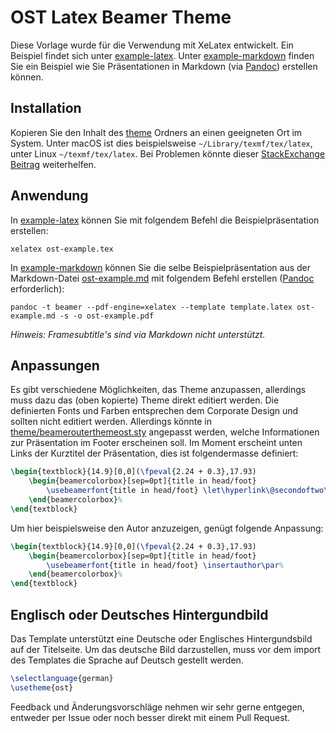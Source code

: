 # OST Latex Beamer Theme

Diese Vorlage wurde für die Verwendung mit XeLatex entwickelt. Ein Beispiel findet sich unter [example-latex](./example-latex). Unter [example-markdown](./example-markdown) finden Sie ein Beispiel wie Sie Präsentationen in Markdown (via [Pandoc](https://pandoc.org/)) erstellen können.

## Installation

Kopieren Sie den Inhalt des [theme](./theme) Ordners an einen geeigneten Ort im System. Unter macOS ist dies beispielsweise `~/Library/texmf/tex/latex`, unter Linux `~/texmf/tex/latex`. Bei Problemen könnte dieser [StackExchange Beitrag](https://tex.stackexchange.com/a/1138/12195) weiterhelfen.

## Anwendung

In [example-latex](./example-latex) können Sie mit folgendem Befehl die Beispielpräsentation erstellen:

`xelatex ost-example.tex`

In [example-markdown](./example-markdown) können Sie die selbe Beispielpräsentation aus der Markdown-Datei [ost-example.md](./example-markdown/ost-example.md) mit folgendem Befehl erstellen ([Pandoc](https://pandoc.org/) erforderlich):

`pandoc -t beamer --pdf-engine=xelatex --template template.latex ost-example.md -s -o ost-example.pdf`

_Hinweis: Framesubtitle's sind via Markdown nicht unterstützt._

## Anpassungen

Es gibt verschiedene Möglichkeiten, das Theme anzupassen, allerdings muss dazu das (oben kopierte) Theme direkt editiert werden. Die definierten Fonts und Farben entsprechen dem Corporate Design und sollten nicht editiert werden. Allerdings könnte in [theme/beamerouterthemeost.sty](./theme/beamerouterthemeost.sty) angepasst werden, welche Informationen zur Präsentation im Footer erscheinen soll. Im Moment erscheint unten Links der Kurztitel der Präsentation, dies ist folgendermasse definiert:

```latex
\begin{textblock}{14.9}[0,0](\fpeval{2.24 + 0.3},17.93)
    \begin{beamercolorbox}[sep=0pt]{title in head/foot}
        \usebeamerfont{title in head/foot} \let\hyperlink\@secondoftwo\insertshorttitle\par%
    \end{beamercolorbox}%
\end{textblock}
```

Um hier beispielsweise den Autor anzuzeigen, genügt folgende Anpassung:

```latex
\begin{textblock}{14.9}[0,0](\fpeval{2.24 + 0.3},17.93)
    \begin{beamercolorbox}[sep=0pt]{title in head/foot}
        \usebeamerfont{title in head/foot} \insertauthor\par%
    \end{beamercolorbox}%
\end{textblock}
```

## Englisch oder Deutsches Hintergundbild

Das Template unterstützt eine Deutsche oder Englisches Hintergundsbild auf der Titelseite. Um das deutsche Bild darzustellen, muss vor dem import des Templates die Sprache auf Deutsch gestellt werden.

```latex
\selectlanguage{german}
\usetheme{ost}
```

Feedback und Änderungsvorschläge nehmen wir sehr gerne entgegen, entweder per Issue oder noch besser direkt mit einem Pull Request.
